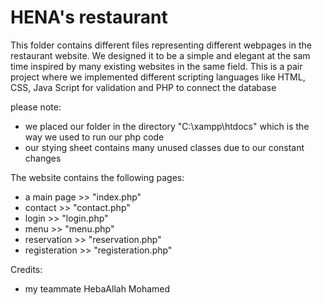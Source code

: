 # HENA's restaurant
This folder contains different files representing different webpages in the restaurant website.
We designed it to be a simple and elegant at the sam time inspired by many existing websites in the same field.
This is a pair project where we implemented different scripting languages like HTML, CSS, Java Script for validation and PHP to connect the database

please note:
- we placed our folder in the directory "C:\xampp\htdocs" which is the way we used to run our php code 
- our stying sheet contains many unused classes due to our constant changes 
 
The website contains the following pages:
- a main page >> "index.php"
- contact >> "contact.php"
- login >> "login.php"
- menu >> "menu.php"
- reservation >> "reservation.php"
- registeration >> "registeration.php"


Credits:
- my teammate HebaAllah Mohamed 

